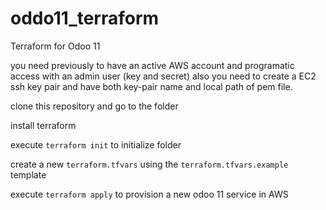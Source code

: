 # oddo11_terraform
Terraform for Odoo 11

you need previously to have an active AWS account and programatic access with an admin user (key and secret) also you need to create a EC2 ssh key pair and have both key-pair name and local path of pem file.

clone this repository and go to the folder

install terraform

execute `terraform init` to initialize folder

create a new `terraform.tfvars` using the `terraform.tfvars.example` template

execute `terraform apply` to provision a new odoo 11 service in AWS
